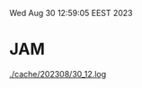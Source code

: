 Wed Aug 30 12:59:05 EEST 2023
# JAM
<a href='./cache/202308/30_12.log'>./cache/202308/30_12.log</a>
